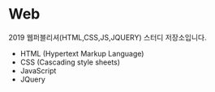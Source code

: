 # Web
2019 웹퍼블리셔(HTML,CSS,JS,JQUERY) 스터디 저장소입니다.
  
* HTML (Hypertext Markup Language)
* CSS  (Cascading style sheets)
* JavaScript
* JQuery
